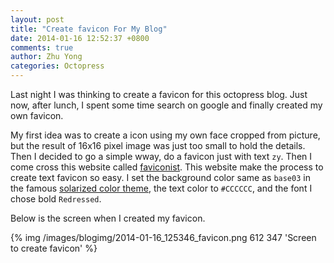 ```yaml
---
layout: post
title: "Create favicon For My Blog"
date: 2014-01-16 12:52:37 +0800
comments: true
author: Zhu Yong
categories: Octopress 
---
```


Last night I was thinking to create a favicon for this octopress blog. Just now, after lunch, I spent some time search on google and finally created my own favicon.

My first idea was to create a icon using my own face cropped from picture, but the result of 16x16 pixel image was just too small to hold the details. Then I decided to go a simple wway, do a favicon just with text `zy`. Then I come cross this website called [faviconist](http://faviconist.com). This website make the process to create text favicon so easy. I set the background color same as `base03` in the famous [solarized color theme](http://ethanschoonover.com/solarized), the
text color to `#CCCCCC`, and the font I chose bold `Redressed`. 

Below is the screen when I created my favicon.

{% img /images/blogimg/2014-01-16_125346_favicon.png 612 347 'Screen to create favicon' %}

